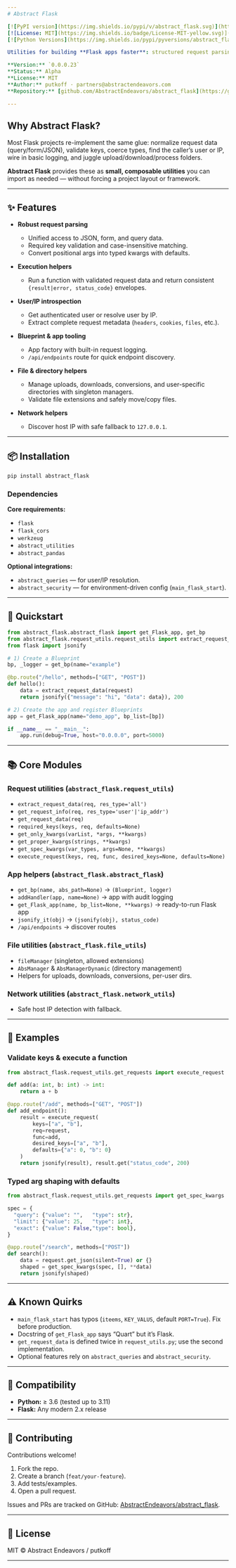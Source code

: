 ```yaml
---
# Abstract Flask

[![PyPI version](https://img.shields.io/pypi/v/abstract_flask.svg)](https://pypi.org/project/abstract_flask/)
[![License: MIT](https://img.shields.io/badge/License-MIT-yellow.svg)](LICENSE)
[![Python Versions](https://img.shields.io/pypi/pyversions/abstract_flask.svg)](https://pypi.org/project/abstract_flask/)

Utilities for building **Flask apps faster**: structured request parsing, safe argument extraction, user/IP introspection, logging helpers, and light-weight file/directory utilities — all packaged as small, composable modules.

**Version:** `0.0.0.23`  
**Status:** Alpha  
**License:** MIT  
**Author:** putkoff · partners@abstractendeavors.com  
**Repository:** [github.com/AbstractEndeavors/abstract_flask](https://github.com/AbstractEndeavors/abstract_flask)

---
```


## Why Abstract Flask?

Most Flask projects re-implement the same glue: normalize request data (query/form/JSON), validate keys, coerce types, find the caller’s user or IP, wire in basic logging, and juggle upload/download/process folders.  

**Abstract Flask** provides these as **small, composable utilities** you can import as needed — without forcing a project layout or framework.

---

## ✨ Features

- **Robust request parsing**
  - Unified access to JSON, form, and query data.
  - Required key validation and case-insensitive matching.
  - Convert positional args into typed kwargs with defaults.

- **Execution helpers**
  - Run a function with validated request data and return consistent `{result|error, status_code}` envelopes.

- **User/IP introspection**
  - Get authenticated user or resolve user by IP.
  - Extract complete request metadata (`headers`, `cookies`, `files`, etc.).

- **Blueprint & app tooling**
  - App factory with built-in request logging.
  - `/api/endpoints` route for quick endpoint discovery.

- **File & directory helpers**
  - Manage uploads, downloads, conversions, and user-specific directories with singleton managers.
  - Validate file extensions and safely move/copy files.

- **Network helpers**
  - Discover host IP with safe fallback to `127.0.0.1`.

---

## 📦 Installation

```bash
pip install abstract_flask
````

### Dependencies

**Core requirements:**

* `flask`
* `flask_cors`
* `werkzeug`
* `abstract_utilities`
* `abstract_pandas`

**Optional integrations:**

* `abstract_queries` — for user/IP resolution.
* `abstract_security` — for environment-driven config (`main_flask_start`).

---

## 🚀 Quickstart

```python
from abstract_flask.abstract_flask import get_Flask_app, get_bp
from abstract_flask.request_utils.request_utils import extract_request_data
from flask import jsonify

# 1) Create a Blueprint
bp, _logger = get_bp(name="example")

@bp.route("/hello", methods=["GET", "POST"])
def hello():
    data = extract_request_data(request)
    return jsonify({"message": "hi", "data": data}), 200

# 2) Create the app and register Blueprints
app = get_Flask_app(name="demo_app", bp_list=[bp])

if __name__ == "__main__":
    app.run(debug=True, host="0.0.0.0", port=5000)
```

---

## 📚 Core Modules

### Request utilities (`abstract_flask.request_utils`)

* `extract_request_data(req, res_type='all')`
* `get_request_info(req, res_type='user'|'ip_addr')`
* `get_request_data(req)`
* `required_keys(keys, req, defaults=None)`
* `get_only_kwargs(varList, *args, **kwargs)`
* `get_proper_kwargs(strings, **kwargs)`
* `get_spec_kwargs(var_types, args=None, **kwargs)`
* `execute_request(keys, req, func, desired_keys=None, defaults=None)`

### App helpers (`abstract_flask.abstract_flask`)

* `get_bp(name, abs_path=None)` → `(Blueprint, logger)`
* `addHandler(app, name=None)` → app with audit logging
* `get_Flask_app(name, bp_list=None, **kwargs)` → ready-to-run Flask app
* `jsonify_it(obj)` → `(jsonify(obj), status_code)`
* `/api/endpoints` → discover routes

### File utilities (`abstract_flask.file_utils`)

* `fileManager` (singleton, allowed extensions)
* `AbsManager` & `AbsManagerDynamic` (directory management)
* Helpers for uploads, downloads, conversions, per-user dirs.

### Network utilities (`abstract_flask.network_utils`)

* Safe host IP detection with fallback.

---

## 🧪 Examples

### Validate keys & execute a function

```python
from abstract_flask.request_utils.get_requests import execute_request

def add(a: int, b: int) -> int:
    return a + b

@app.route("/add", methods=["GET", "POST"])
def add_endpoint():
    result = execute_request(
        keys=["a", "b"],
        req=request,
        func=add,
        desired_keys=["a", "b"],
        defaults={"a": 0, "b": 0}
    )
    return jsonify(result), result.get("status_code", 200)
```

### Typed arg shaping with defaults

```python
from abstract_flask.request_utils.get_requests import get_spec_kwargs

spec = {
  "query": {"value": "",   "type": str},
  "limit": {"value": 25,   "type": int},
  "exact": {"value": False,"type": bool},
}

@app.route("/search", methods=["POST"])
def search():
    data = request.get_json(silent=True) or {}
    shaped = get_spec_kwargs(spec, [], **data)
    return jsonify(shaped)
```

---

## ⚠️ Known Quirks

* `main_flask_start` has typos (`iteems`, `KEY_VALUS`, default `PORT=True`). Fix before production.
* Docstring of `get_Flask_app` says “Quart” but it’s Flask.
* `get_request_data` is defined twice in `request_utils.py`; use the second implementation.
* Optional features rely on `abstract_queries` and `abstract_security`.

---

## 🔧 Compatibility

* **Python:** ≥ 3.6 (tested up to 3.11)
* **Flask:** Any modern 2.x release

---

## 🤝 Contributing

Contributions welcome!

1. Fork the repo.
2. Create a branch (`feat/your-feature`).
3. Add tests/examples.
4. Open a pull request.

Issues and PRs are tracked on GitHub: [AbstractEndeavors/abstract\_flask](https://github.com/AbstractEndeavors/abstract_flask).

---

## 📄 License

MIT © Abstract Endeavors / putkoff



---
